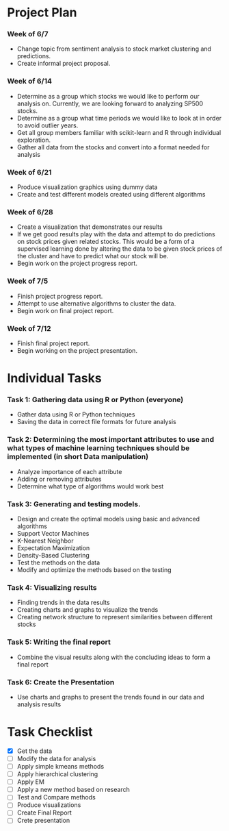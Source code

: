 # Project Plan

### Week of 6/7
* Change topic from sentiment analysis to stock market clustering and predictions.
* Create informal project proposal.

### Week of 6/14
* Determine as a group which stocks we would like to perform our analysis on. Currently, we are looking forward to analyzing SP500 stocks.
* Determine as a group what time periods we would like to look at in order to avoid outlier years.
* Get all group members familiar with scikit-learn and R through individual exploration.
* Gather all data from the stocks and convert into a format needed for analysis

### Week of 6/21
* Produce visualization graphics using dummy data
* Create and test different models created using different algorithms

### Week of 6/28
* Create a visualization that demonstrates our results
* If we get good results play with the data and attempt to do predictions on stock prices given related stocks. This would be a form of a supervised learning done by altering the data to be given stock prices of the cluster and have to predict what our stock will be.
* Begin work on the project progress report.

### Week of 7/5
* Finish project progress report.
* Attempt to use alternative algorithms to cluster the data.
* Begin work on final project report.

### Week of 7/12
* Finish final project report.
* Begin working on the project presentation.

# Individual Tasks

### Task 1: Gathering data using R or Python (everyone)
* Gather data using R or Python techniques
* Saving the data in correct file formats for future analysis

### Task 2: Determining the most important attributes to use and what types of machine learning techniques should be implemented (in short Data manipulation)
* Analyze importance of each attribute
* Adding or removing attributes
* Determine what type of algorithms would work best	

### Task 3: Generating and testing models.
* Design and create the optimal models using basic and advanced algorithms
* Support Vector Machines
* K-Nearest Neighbor
* Expectation Maximization
* Density-Based Clustering
* Test the methods on the data
* Modify and optimize the methods based on the testing

### Task 4: Visualizing results
* Finding trends in the data results
* Creating charts and graphs to visualize the trends
* Creating network structure to represent similarities between different stocks

### Task 5: Writing the final report
* Combine the visual results along with the concluding ideas to form a final report

### Task 6: Create the Presentation
* Use charts and graphs to present the trends found in our data and analysis results

# Task Checklist
- [x] Get the data
- [ ] Modify the data for analysis
- [ ] Apply simple kmeans methods
- [ ] Apply hierarchical clustering
- [ ] Apply EM
- [ ] Apply a new method based on research
- [ ] Test and Compare methods
- [ ] Produce visualizations
- [ ] Create Final Report
- [ ] Crete presentation
